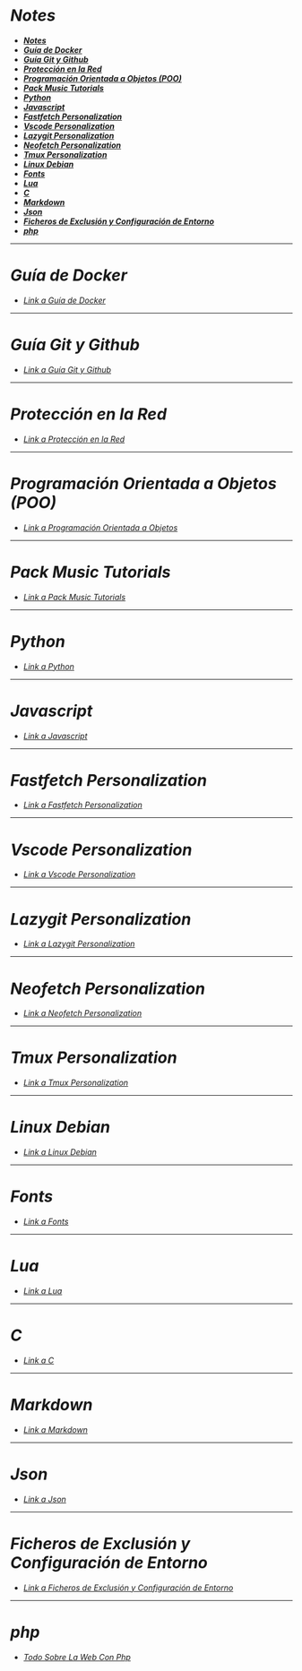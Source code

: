 <!-- Author: Daniel Benjamin Perez Morales -->
<!-- GitHub: https://github.com/DanielBenjaminPerezMoralesDev13 -->
<!-- Gitlab: https://gitlab.com/DanielBenjaminPerezMoralesDev13 -->
<!-- Email: danielperezdev@proton.me -->

# ***Notes***

- [***Notes***](#notes)
- [***Guía de Docker***](#guía-de-docker)
- [***Guía Git y Github***](#guía-git-y-github)
- [***Protección en la Red***](#protección-en-la-red)
- [***Programación Orientada a Objetos (POO)***](#programación-orientada-a-objetos-poo)
- [***Pack Music Tutorials***](#pack-music-tutorials)
- [***Python***](#python)
- [***Javascript***](#javascript)
- [***Fastfetch Personalization***](#fastfetch-personalization)
- [***Vscode Personalization***](#vscode-personalization)
- [***Lazygit Personalization***](#lazygit-personalization)
- [***Neofetch Personalization***](#neofetch-personalization)
- [***Tmux Personalization***](#tmux-personalization)
- [***Linux Debian***](#linux-debian)
- [***Fonts***](#fonts)
- [***Lua***](#lua)
- [***C***](#c)
- [***Markdown***](#markdown)
- [***Json***](#json)
- [***Ficheros de Exclusión y Configuración de Entorno***](#ficheros-de-exclusión-y-configuración-de-entorno)
- [***php***](#php)

---

# ***Guía de Docker***

- *[Link a Guía de Docker](https://github.com/DanielBenjaminPerezMoralesDev13/Notes/tree/master/Docker "https://github.com/DanielBenjaminPerezMoralesDev13/Notes/tree/master/Docker")*

---

# ***Guía Git y Github***

- *[Link a Guía Git y Github](https://github.com/DanielBenjaminPerezMoralesDev13/Notes/tree/master/Git%20y%20Github "https://github.com/DanielBenjaminPerezMoralesDev13/Notes/tree/master/Git%20y%20Github")*

---

# ***Protección en la Red***

- *[Link a Protección en la Red](https://github.com/DanielBenjaminPerezMoralesDev13/Notes/tree/master/Proteccion%20En%20La%20Red "https://github.com/DanielBenjaminPerezMoralesDev13/Notes/tree/master/Proteccion%20En%20La%20Red")*

---

# ***Programación Orientada a Objetos (POO)***

- *[Link a Programación Orientada a Objetos](https://github.com/DanielBenjaminPerezMoralesDev13/Notes/tree/master/Programacion%20Orientado%20Objetos%20POO "https://github.com/DanielBenjaminPerezMoralesDev13/Notes/tree/master/Programacion%20Orientado%20Objetos%20POO")*

---

# ***Pack Music Tutorials***

- *[Link a Pack Music Tutorials](https://github.com/DanielBenjaminPerezMoralesDev13/Notes/tree/master/Pack%20Music%20Tutorials "https://github.com/DanielBenjaminPerezMoralesDev13/Notes/tree/master/Pack%20Music%20Tutorials")*

---

# ***Python***

- *[Link a Python](https://github.com/DanielBenjaminPerezMoralesDev13/Notes/tree/master/Python "https://github.com/DanielBenjaminPerezMoralesDev13/Notes/tree/master/Python")*

---

# ***Javascript***

- *[Link a Javascript](https://github.com/DanielBenjaminPerezMoralesDev13/Notes/tree/master/Javascript "https://github.com/DanielBenjaminPerezMoralesDev13/Notes/tree/master/Javascript")*

---

# ***Fastfetch Personalization***

- *[Link a Fastfetch Personalization](https://github.com/DanielBenjaminPerezMoralesDev13/Notes/tree/master/Personalization/Fastfetch "https://github.com/DanielBenjaminPerezMoralesDev13/Notes/tree/master/Personalization/Fastfetch")*

---

# ***Vscode Personalization***

- *[Link a Vscode Personalization](https://github.com/DanielBenjaminPerezMoralesDev13/Notes/tree/master/Personalization/Fastfetch "https://github.com/DanielBenjaminPerezMoralesDev13/Notes/tree/master/Vscode")*

---

# ***Lazygit Personalization***

- *[Link a Lazygit Personalization](https://github.com/DanielBenjaminPerezMoralesDev13/Notes/tree/master/Personalization/Lazygit "https://github.com/DanielBenjaminPerezMoralesDev13/Notes/tree/master/Personalization/Lazygit")*

---

# ***Neofetch Personalization***

- *[Link a Neofetch Personalization](https://github.com/DanielBenjaminPerezMoralesDev13/Notes/tree/master/Personalization/Neofetch "https://github.com/DanielBenjaminPerezMoralesDev13/Notes/tree/master/Personalization/Neofetch")*

---

# ***Tmux Personalization***

- *[Link a Tmux Personalization](https://github.com/DanielBenjaminPerezMoralesDev13/Notes/tree/master/Personalization/Tmux "https://github.com/DanielBenjaminPerezMoralesDev13/Notes/tree/master/Personalization/Tmux")*

---

# ***Linux Debian***

- *[Link a Linux Debian](https://github.com/DanielBenjaminPerezMoralesDev13/Notes/tree/master/Linux%20Debian "https://github.com/DanielBenjaminPerezMoralesDev13/Notes/tree/master/Linux%20Debian")*

---

# ***Fonts***

- *[Link a Fonts](https://github.com/DanielBenjaminPerezMoralesDev13/Notes/tree/master/Fonts "https://github.com/DanielBenjaminPerezMoralesDev13/Notes/tree/master/Fonts")*

---

# ***Lua***

- *[Link a Lua](https://github.com/DanielBenjaminPerezMoralesDev13/Notes/tree/master/Lua "https://github.com/DanielBenjaminPerezMoralesDev13/Notes/tree/master/Lua")*

---

# ***C***

- *[Link a C](https://github.com/DanielBenjaminPerezMoralesDev13/Notes/tree/master/C "https://github.com/DanielBenjaminPerezMoralesDev13/Notes/tree/master/C")*

---

# ***Markdown***

- *[Link a Markdown](https://github.com/DanielBenjaminPerezMoralesDev13/Notes/tree/master/Markdown "https://github.com/DanielBenjaminPerezMoralesDev13/Notes/tree/master/Markdown")*

---

# ***Json***

- *[Link a Json](https://github.com/DanielBenjaminPerezMoralesDev13/Notes/tree/master/Json "https://github.com/DanielBenjaminPerezMoralesDev13/Notes/tree/master/Json")*

---

# ***Ficheros de Exclusión y Configuración de Entorno***

- *[Link a Ficheros de Exclusión y Configuración de Entorno](https://github.com/DanielBenjaminPerezMoralesDev13/Notes/tree/master/Ficheros%20de%20Exclusi%C3%B3n%20y%20Configuraci%C3%B3n%20de%20Entorno "https://github.com/DanielBenjaminPerezMoralesDev13/Notes/tree/master/Ficheros%20de%20Exclusi%C3%B3n%20y%20Configuraci%C3%B3n%20de%20Entorno")*

---

# ***php***

- *[Todo Sobre La Web Con Php](https://github.com/DanielBenjaminPerezMoralesDev13/Notes/tree/master/Todo%20Sobre%20La%20Web%20Con%20Php%20%26%20XAMPP "https://github.com/DanielBenjaminPerezMoralesDev13/Notes/tree/master/Todo%20Sobre%20La%20Web%20Con%20Php%20%26%20XAMPP")*
